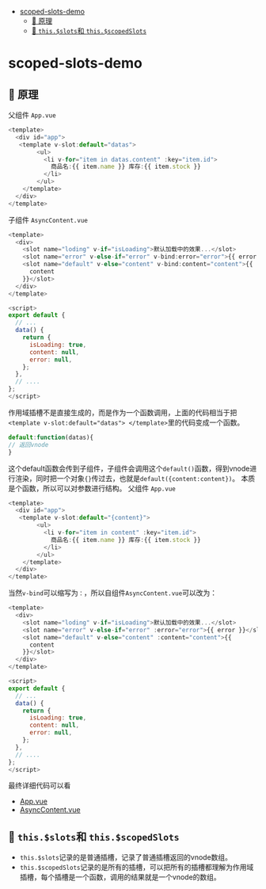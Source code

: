 <!--
 * @Author: luoxi
 * @LastEditTime: 2022-06-26 02:25:34
 * @LastEditors: your name
 * @Description: 
-->
- [scoped-slots-demo](#scoped-slots-demo)
  - [🍊 原理](#-原理)
  - [🍋 `this.$slots`和 `this.$scopedSlots`](#-thisslots和-thisscopedslots)
# scoped-slots-demo

## 🍊 原理
父组件 `App.vue`
```js
<template>
  <div id="app">
   <template v-slot:default="datas">
        <ul>
          <li v-for="item in datas.content" :key="item.id">
            商品名:{{ item.name }} 库存:{{ item.stock }}
          </li>
        </ul>
    </template>
  </div>
</template>
```
子组件 `AsyncContent.vue`
```js
<template>
  <div>
    <slot name="loding" v-if="isLoading">默认加载中的效果...</slot>
    <slot name="error" v-else-if="error" v-bind:error="error">{{ error }}</slot>
    <slot name="default" v-else="content" v-bind:content="content">{{
      content
    }}</slot>
  </div>
</template>

<script>
export default {
  // ...
  data() {
    return {
      isLoading: true,
      content: null,
      error: null,
    };
  },
  // ....
};
</script>

```

作用域插槽不是直接生成的，而是作为一个函数调用，上面的代码相当于把`<template v-slot:default="datas"> </template>`里的代码变成一个函数。

```js
default:function(datas){
// 返回vnode
}
```
这个default函数会传到子组件，子组件会调用这个`default()`函数，得到vnode进行渲染，同时把一个对象`{}`传过去，也就是`default({content:content})`。
本质是个函数，所以可以对参数进行结构。
父组件 `App.vue`
```js
<template>
  <div id="app">
   <template v-slot:default="{content}">
        <ul>
          <li v-for="item in content" :key="item.id">
            商品名:{{ item.name }} 库存:{{ item.stock }}
          </li>
        </ul>
    </template>
  </div>
</template>
```
当然`v-bind`可以缩写为`：`，所以自组件`AsyncContent.vue`可以改为：

```js
<template>
  <div>
    <slot name="loding" v-if="isLoading">默认加载中的效果...</slot>
    <slot name="error" v-else-if="error" :error="error">{{ error }}</slot>
    <slot name="default" v-else="content" :content="content">{{
      content
    }}</slot>
  </div>
</template>

<script>
export default {
  // ...
  data() {
    return {
      isLoading: true,
      content: null,
      error: null,
    };
  },
  // ....
};
</script>

```
最终详细代码可以看
- [App.vue](./src/App.vue) 
- [AsyncContent.vue](./src//components/AsyncContent.vue)  

## 🍋 `this.$slots`和 `this.$scopedSlots`

- `this.$slots`记录的是普通插槽，记录了普通插槽返回的vnode数组。
- `this.$scopedSlots`记录的是所有的插槽，可以把所有的插槽都理解为作用域插槽，每个插槽是一个函数，调用的结果就是一个vnode的数组。